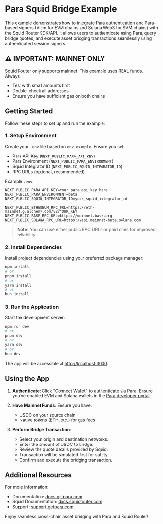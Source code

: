 # Para Squid Bridge Example

This example demonstrates how to integrate Para authentication and Para-based signers (Viem for EVM chains and Solana
Web3 for SVM chains) with the Squid Router SDK/API. It allows users to authenticate using Para, query bridge quotes, and
execute asset bridging transactions seamlessly using authenticated session signers.

## ⚠️ IMPORTANT: MAINNET ONLY

Squid Router only supports mainnet. This example uses REAL funds. Always:

- Test with small amounts first
- Double-check all addresses
- Ensure you have sufficient gas on both chains

## Getting Started

Follow these steps to set up and run the example:

### 1. Setup Environment

Create your `.env` file based on `env.example`. Ensure you set:

- Para API Key (`NEXT_PUBLIC_PARA_API_KEY`)
- Para Environment (`NEXT_PUBLIC_PARA_ENVIRONMENT`)
- Squid Integrator ID (`NEXT_PUBLIC_SQUID_INTEGRATOR_ID`)
- RPC URLs (optional, recommended)

Example `.env`:

```env
NEXT_PUBLIC_PARA_API_KEY=your_para_api_key_here
NEXT_PUBLIC_PARA_ENVIRONMENT=beta
NEXT_PUBLIC_SQUID_INTEGRATOR_ID=your_squid_integrator_id

NEXT_PUBLIC_ETHEREUM_RPC_URL=https://eth-mainnet.g.alchemy.com/v2/YOUR_KEY
NEXT_PUBLIC_BASE_RPC_URL=https://mainnet.base.org
NEXT_PUBLIC_SOLANA_RPC_URL=https://api.mainnet-beta.solana.com
```

> **Note:** You can use either public RPC URLs or paid ones for improved reliability.

### 2. Install Dependencies

Install project dependencies using your preferred package manager:

```bash
npm install
# or
pnpm install
# or
yarn install
# or
bun install
```

### 3. Run the Application

Start the development server:

```bash
npm run dev
# or
pnpm dev
# or
yarn dev
# or
bun dev
```

The app will be accessible at [http://localhost:3000](http://localhost:3000).

## Using the App

1. **Authenticate**: Click "Connect Wallet" to authenticate via Para. Ensure you've enabled EVM and Solana wallets in
   the [Para developer portal](https://developer.getpara.com).

2. **Have Mainnet Funds**: Ensure you have:

   - USDC on your source chain
   - Native tokens (ETH, etc.) for gas fees

3. **Perform Bridge Transaction**:
   - Select your origin and destination networks.
   - Enter the amount of USDC to bridge.
   - Review the quote details provided by Squid.
   - Transaction will be simulated first for safety.
   - Confirm and execute the bridging transaction.

## Additional Resources

For more information:

- Documentation: [docs.getpara.com](https://docs.getpara.com)
- Squid Documentation: [docs.squidrouter.com](https://docs.squidrouter.com)
- Support: [support.getpara.com](https://support.getpara.com)

Enjoy seamless cross-chain asset bridging with Para and Squid Router!
